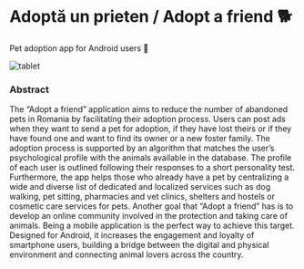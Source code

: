 # Adoptă un prieten / Adopt a friend :dog2:
Pet adoption app for Android users :iphone:

![tablet](https://user-images.githubusercontent.com/61749814/185570844-a3082b8b-0526-4143-bc03-08ea479baf80.png)

### Abstract
The “Adopt a friend” application aims to reduce the number of abandoned pets in Romania by facilitating their adoption process. Users can post ads when they want to send a pet for adoption, if they have lost theirs or if they have found one and want to find its owner or a new foster family.
The adoption process is supported by an algorithm that matches the user’s psychological profile with the animals available in the database. The profile of each user is outlined following their responses to a short personality test. Furthermore, the app helps those who already have a pet by centralizing a wide and diverse list of dedicated and localized services such as dog walking, pet sitting, pharmacies and vet clinics, shelters and hostels or cosmetic care services for pets.
Another goal that “Adopt a friend” has is to develop an online community involved in the protection and taking care of animals. Being a mobile application is the perfect way to achieve this target. Designed for Android, it increases the engagement and loyalty of smartphone users, building a bridge between the digital and physical environment and connecting animal lovers across the country.
